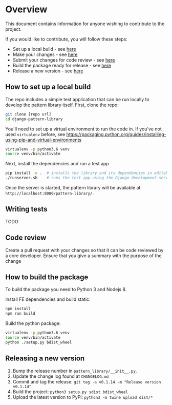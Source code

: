# Overview

This document contains information for anyone wishing to contribute to the project.

If you would like to contribute, you will follow these steps:

- Set up a local build - see [here](#how-to-set-up-a-local-build)
- Make your changes - see [here](#making-changes)
- Submit your changes for code review - see [here](#code-review)
- Build the package ready for release - see [here](#how-to-build-the-package)
- Release a new version - see [here](#releasing-a-new-version)

## How to set up a local build

The repo includes a simple test application that can be run locally to develop the pattern library itself.
First, clone the repo:

```sh
git clone [repo url]
cd django-pattern-library
```

You'll need to set up a virtual environment to run the code in. If you've not used `virtualenv` before, see https://packaging.python.org/guides/installing-using-pip-and-virtual-environments

```sh
virtualenv -p python3.6 venv
source venv/bin/activate
```

Next, install the dependencies and run a test app

```sh
pip install -e .  # installs the library and its dependencies in editable mode
./runserver.sh    # runs the test app using the Django development server
```

Once the server is started, the pattern library will be available at `http://localhost:8000/pattern-library/`.

## Writing tests
TODO

## Code review
Create a pull request with your changes so that it can be code reviewed by a core developer. Ensure that you give a summary with the purpose of the change

## How to build the package

To build the package you need to Python 3 and Nodejs 8.

Install FE dependencies and build static:

```sh
npm install
npm run build
```

Build the python package:

```sh
virtualenv -p python3.6 venv
source venv/bin/activate
python ./setup.py bdist_wheel
```

## Releasing a new version

1. Bump the release number in `pattern_library/__init__.py`.
2. Update the change log found at `CHANGELOG.md`
3. Commit and tag the release: `git tag -a v0.1.14 -m "Release version v0.1.14"`
4. Build the project: `python3 setup.py sdist bdist_wheel`
5. Upload the latest version to PyPi: `python3 -m twine upload dist/*`

